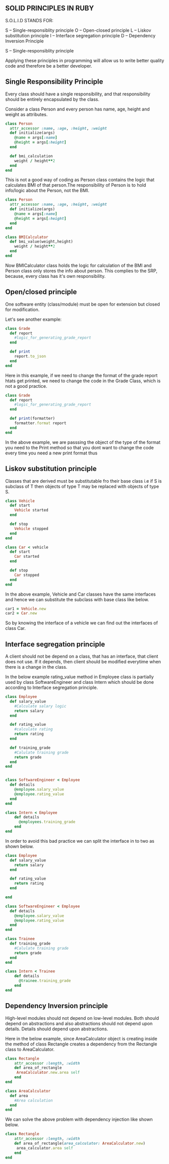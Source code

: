 SOLID PRINCIPLES IN RUBY
------------------------

S.O.L.I.D STANDS FOR:

S – Single-responsiblity principle
O – Open-closed principle
L – Liskov substitution principle
I – Interface segregation principle
D – Dependency Inversion Principle

S – Single-responsiblity principle 


Applying these principles in programming will allow us to write better quality code and therefore be a better developer.

Single Responsibility Principle
-------------------------------

Every class should have a single responsibility, and that responsibility should be entirely encapsulated by the class.

Consider a class Person and every person has name, age, height and weight as attributes.
```ruby
class Person
  attr_accessor :name, :age, :height, :weight
  def initialize(args)
    @name = args[:name]
    @height = args[:height]
  end

  def bmi_calculation
    weight / height**2
  end
end
```

This is not a good way of coding as Person class contains the logic that calculates BMI of that person.The responsibility of Person is to hold info/logic about the Person, not the BMI. 
```ruby
class Person
  attr_accessor :name, :age, :height, :weight
  def initialize(args)
    @name = args[:name]
    @height = args[:height]
  end
end

class BMICalculator
  def bmi_value(weight,height)
    weight / height**2
  end
end
```
Now BMICalculator class holds the logic for calculation of the BMI and Person class  only stores the info about person. This complies to the SRP, because, every class has it's own responsibility.


Open/closed principle
---------------------

One software entity (class/module) must be open for extension but closed for modification.

Let's see another example:
```ruby
class Grade
  def report
    #logic_for_generating_grade_report
  end

  def print
  	report.to_json
  end
end
```
Here in this example, if we need to change the format of the grade report htats get printed, we need to change the code in the Grade Class, which is not a good practice.
```ruby
class Grade
  def report
    #logic_for_generating_grade_report
  end

  def print(formatter)
  	formatter.format report
  end
end
```
In the above example, we are passsing the object of the type of the format you need to the Print method so that you dont want to change the code every time you need a new print format thus 


Liskov substitution principle
-----------------------------

Classes that are derived must be substitutable fro their base class i.e if S is subclass of T then objects of type T may be replaced with objects of type S.
```ruby
class Vehicle
  def start
  	Vehicle started
  end

  def stop
  	Vehicle stopped
  end
end

class Car < vehicle
  def start
  	Car started
  end

  def stop
    Car stopped
  end
end
```
In the above example, Vehicle and Car classes have the same interfaces and hence we can substitute the subclass with base class like below.
```ruby
car1 = Vehicle.new
car2 = Car.new
```
So by knowing the interface of a vehicle we can find out the interfaces of class Car.


Interface segregation principle
------------------------------

A client should not be depend on a class, that has an interface, that client does not use.
If it depends, then client should be modified everytime when there is a change in the class.

In the below example rating_value method in Employee class is partially used by class SoftwareEngineer and class Intern which should be done according to Interface segregation principle. 
```ruby
class Employee
  def salary_value
  	#Calculate salary logic
    return salary
  end

  def rating_value
    #calculate rating
  	return rating
  end

  def training_grade
    #Calulate training grade
    return grade
  end
end


class SoftwareEngineer < Employee
  def details
    @employee.salary_value
    @employee.rating_value
  end
end

class Intern < Employee
	def details 
	  @employees.training_grade
	end 
end
```
In order to avoid this bad practice we can split the interface in to two as shown below.
```ruby
class Employee
  def salary_value
    return salary
  end

  def rating_value
  	return rating
  end

end

class SoftwareEngineer < Employee
  def details
    @employee.salary_value
    @employee.rating_value
  end
end

class Trainee
  def training_grade
    #Calulate training grade
    return grade
  end
end

class Intern < Trainee
	def details 
	  @trainee.training_grade
	end 
end

```
Dependency Inversion principle
------------------------------

High-level modules should not depend on low-level modules. Both should depend on abstractions and also abstractions should not depend upon details. Details should depend upon abstractions.

Here in the below example, since AreaCalculator object is creating inside the method of class Rectangle creates a dependency from the Rectangle class to AreaCalculator.
```ruby
class Rectangle
	attr_accessor :length, :width
	def area_of_rectangle
	 AreaCalculator.new.area self
	end
end

class AreaCalculator
  def area
    #Area calculation
  end
end
```
We can solve the above problem with dependency injection like shown below.
```ruby
class Rectangle
	attr_accessor :length, :width
	def area_of_rectangle(area_calculator: AreaCalculator.new)
	 area_calculator.area self
	end
end
```









